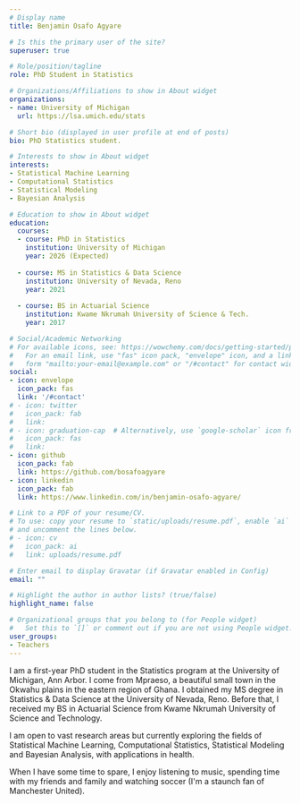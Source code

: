 ```yaml
---
# Display name
title: Benjamin Osafo Agyare

# Is this the primary user of the site?
superuser: true

# Role/position/tagline
role: PhD Student in Statistics

# Organizations/Affiliations to show in About widget
organizations:
- name: University of Michigan
  url: https://lsa.umich.edu/stats

# Short bio (displayed in user profile at end of posts)
bio: PhD Statistics student.

# Interests to show in About widget
interests:
- Statistical Machine Learning
- Computational Statistics
- Statistical Modeling
- Bayesian Analysis

# Education to show in About widget
education:
  courses:
  - course: PhD in Statistics
    institution: University of Michigan
    year: 2026 (Expected)
    
  - course: MS in Statistics & Data Science
    institution: University of Nevada, Reno
    year: 2021
    
  - course: BS in Actuarial Science
    institution: Kwame Nkrumah University of Science & Tech.
    year: 2017

# Social/Academic Networking
# For available icons, see: https://wowchemy.com/docs/getting-started/page-builder/#icons
#   For an email link, use "fas" icon pack, "envelope" icon, and a link in the
#   form "mailto:your-email@example.com" or "/#contact" for contact widget.
social:
- icon: envelope
  icon_pack: fas
  link: '/#contact'
# - icon: twitter
#   icon_pack: fab
#   link: 
# - icon: graduation-cap  # Alternatively, use `google-scholar` icon from `ai` icon pack
#   icon_pack: fas
#   link: 
- icon: github
  icon_pack: fab
  link: https://github.com/bosafoagyare
- icon: linkedin
  icon_pack: fab
  link: https://www.linkedin.com/in/benjamin-osafo-agyare/

# Link to a PDF of your resume/CV.
# To use: copy your resume to `static/uploads/resume.pdf`, enable `ai` icons in `params.toml`, 
# and uncomment the lines below.
# - icon: cv
#   icon_pack: ai
#   link: uploads/resume.pdf

# Enter email to display Gravatar (if Gravatar enabled in Config)
email: ""

# Highlight the author in author lists? (true/false)
highlight_name: false

# Organizational groups that you belong to (for People widget)
#   Set this to `[]` or comment out if you are not using People widget.
user_groups:
- Teachers
---
```


I am a first-year PhD student in the Statistics program at the University of Michigan, Ann Arbor. I come from Mpraeso, a beautiful small town in the Okwahu plains in the eastern region of Ghana. I obtained my MS degree in Statistics & Data Science at the University of Nevada, Reno. Before that, I received my BS in Actuarial Science from Kwame Nkrumah University of Science and Technology.   

I am open to vast research areas but currently exploring the fields of Statistical Machine Learning, Computational Statistics, Statistical Modeling and Bayesian Analysis, with applications in health.

When I have some time to spare, I enjoy listening to music, spending time with my friends and family and watching soccer (I'm a staunch fan of Manchester United).
